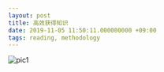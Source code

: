 ```yaml
---
layout: post
title: 高效获得知识
date: 2019-11-05 11:50:11.000000000 +09:00
tags: reading, methodology
---
```


![pic1](https://github.com/StonesLuo/stonesluo.github.io/raw/master/_posts/2019-11-11-pytorch权值初始化.resources/pytorch权值初始化.png)